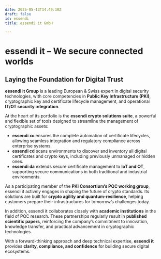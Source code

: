 ```yaml
---
date: 2025-05-13T14:49:10Z
draft: false
id: essendi
title: essendi it GmbH

---
```


# essendi it – We secure connected worlds

## Laying the Foundation for Digital Trust

**essendi it Group** is a leading European & Swiss expert in digital security technologies, with core competencies in **Public Key Infrastructure (PKI)**, cryptographic key and certificate lifecycle management, and operational **IT/OT security integration**.

At the heart of its portfolio is the **essendi crypto solutions suite**, a powerful and flexible set of tools designed to streamline the management of cryptographic assets:

- **essendi xc** ensures the complete automation of certificate lifecycles, allowing seamless integration and regulatory compliance across enterprise systems.
- **essendi cd** scans environments to discover and inventory all digital certificates and crypto keys, including previously unmanaged or hidden ones.
- **essendi da** extends secure certificate management to **IoT and OT**, supporting secure communications in both traditional and industrial environments.

As a participating member of the **PKI Consortium’s PQC working group**, essendi it actively engages in shaping the future of crypto standards. Its solutions are built for **crypto agility and quantum-resilience**, helping customers prepare their infrastructures for tomorrow’s challenges today.

In addition, essendi it collaborates closely with **academic institutions** in the field of PQC research. These partnerships regularly result in **published scientific papers**, reinforcing the company’s commitment to innovation, knowledge transfer, and practical advancement in cryptographic technologies.

With a forward-thinking approach and deep technical expertise, **essendi it** provides **clarity, compliance, and confidence** for building secure digital ecosystems.
